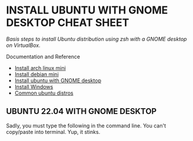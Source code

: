 # INSTALL UBUNTU WITH GNOME DESKTOP CHEAT SHEET

_Basis steps to install Ubuntu distribution using zsh with a GNOME desktop on VirtualBox._

Documentation and Reference

* [Install arch linux mini](https://github.com/JeffDeCola/my-cheat-sheets/blob/master/software/development/development-environments/virtualbox-cheat-sheet/install-arch-linux-mini.md)
* [Install debian mini](https://github.com/JeffDeCola/my-cheat-sheets/blob/master/software/development/development-environments/virtualbox-cheat-sheet/install-debian-mini.md)
* [Install ubuntu with GNOME desktop](https://github.com/JeffDeCola/my-cheat-sheets/blob/master/software/development/development-environments/virtualbox-cheat-sheet/install-ubuntu-with-gnome-desktop.md)
* [Install Windows](https://github.com/JeffDeCola/my-cheat-sheets/blob/master/software/development/development-environments/virtualbox-cheat-sheet/install-windows-11.md)
* [Common ubuntu distros](https://github.com/JeffDeCola/my-cheat-sheets/tree/master/software/development/operating-systems/linux/common-distributions-cheat-sheet)

## UBUNTU 22.04 WITH GNOME DESKTOP

Sadly, you must type the following in the command line. You can't copy/paste into terminal.
Yup, it stinks.
